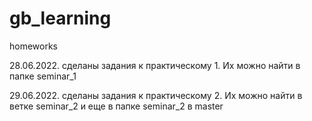 # gb_learning
homeworks

28.06.2022. сделаны задания к практическому 1. Их можно найти в папке seminar_1

29.06.2022. сделаны задания к практическому 2. Их можно найти в ветке seminar_2 и еще в папке seminar_2 в master
